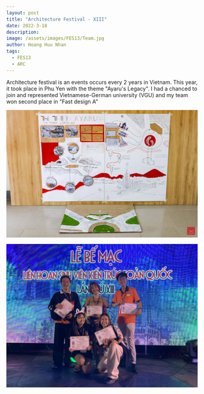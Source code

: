 ```yaml
---
layout: post
title: "Architecture Festival - XIII"
date: 2022-3-18
description: 
image: /assets/images/FES13/Team.jpg
author: Hoang Huu Nhan
tags: 
  - FES13
  - ARC
---
```

Architecture festival is an events occurs every 2 years in Vietnam. This year, it took place in Phu Yen with the theme "Ayaru's Legacy". I had a chanced to join and represented Vietnamese-German university (VGU) and my team won second place in "Fast design A"

![Placeholder](/assets/images/FES13/Product.jpg)

![Placeholder](/assets/images/FES13/Image1.jpg)